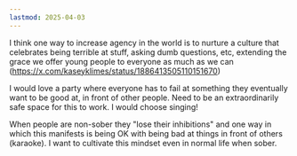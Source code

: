 ```yaml
---
lastmod: 2025-04-03
---
```

I think one way to increase agency in the world is to nurture a culture that celebrates being terrible at stuff, asking dumb questions, etc, extending the grace we offer young people to everyone as much as we can (https://x.com/kaseyklimes/status/1886413505110151670)

I would love a party where everyone has to fail at something they eventually want to be good at, in front of other people. Need to be an extraordinarily safe space for this to work. I would choose singing!

When people are non-sober they "lose their inhibitions" and one way in which this manifests is being OK with being bad at things in front of others (karaoke). I want to cultivate this mindset even in normal life when sober.